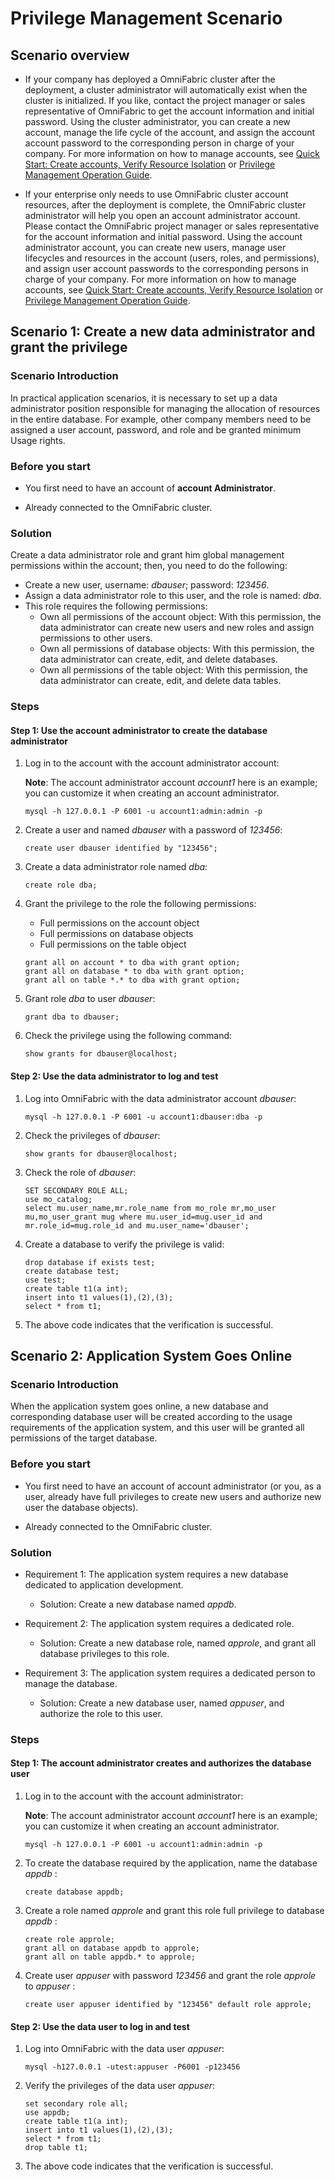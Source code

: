 # Privilege Management Scenario

## Scenario overview

- If your company has deployed a OmniFabric cluster after the deployment, a cluster administrator will automatically exist when the cluster is initialized. If you like, contact the project manager or sales representative of OmniFabric to get the account information and initial password. Using the cluster administrator, you can create a new account, manage the life cycle of the account, and assign the account account password to the corresponding person in charge of your company. For more information on how to manage accounts, see [Quick Start: Create accounts, Verify Resource Isolation](../how-tos/quick-start-create-account.md) or [Privilege Management Operation Guide](../how-tos/user-guide.md).

- If your enterprise only needs to use OmniFabric cluster account resources, after the deployment is complete, the OmniFabric cluster administrator will help you open an account administrator account. Please contact the OmniFabric project manager or sales representative for the account information and initial password. Using the account administrator account, you can create new users, manage user lifecycles and resources in the account (users, roles, and permissions), and assign user account passwords to the corresponding persons in charge of your company. For more information on how to manage accounts, see [Quick Start: Create accounts, Verify Resource Isolation](../how-tos/quick-start-create-account.md) or [Privilege Management Operation Guide](../how-tos/user-guide.md).

## Scenario 1: Create a new data administrator and grant the privilege

### Scenario Introduction

In practical application scenarios, it is necessary to set up a data administrator position responsible for managing the allocation of resources in the entire database. For example, other company members need to be assigned a user account, password, and role and be granted minimum Usage rights.

### Before you start

- You first need to have an account of **account Administrator**.

- Already connected to the OmniFabric cluster.

### Solution

Create a data administrator role and grant him global management permissions within the account; then, you need to do the following:

- Create a new user, username: *dbauser*; password: *123456*.
- Assign a data administrator role to this user, and the role is named: *dba*.
- This role requires the following permissions:
    * Own all permissions of the account object: With this permission, the data administrator can create new users and new roles and assign permissions to other users.
    * Own all permissions of database objects: With this permission, the data administrator can create, edit, and delete databases.
    * Own all permissions of the table object: With this permission, the data administrator can create, edit, and delete data tables.

### Steps

#### Step 1: Use the account administrator to create the database administrator

1. Log in to the account with the account administrator account:

    __Note__: The account administrator account *account1* here is an example; you can customize it when creating an account administrator.

    ```
    mysql -h 127.0.0.1 -P 6001 -u account1:admin:admin -p
    ```

2. Create a user and named *dbauser* with a password of *123456*:

    ```
    create user dbauser identified by "123456";
    ```

3. Create a data administrator role named *dba*:

    ```
    create role dba;
    ```

4. Grant the privilege to the role the following permissions:

    - Full permissions on the account object
    - Full permissions on database objects
    - Full permissions on the table object

    ```
    grant all on account * to dba with grant option;
    grant all on database * to dba with grant option;
    grant all on table *.* to dba with grant option;
    ```

5. Grant role *dba* to user *dbauser*:

    ```
    grant dba to dbauser;
    ```

6. Check the privilege using the following command:

    ```
    show grants for dbauser@localhost;
    ```

#### Step 2: Use the data administrator to log and test

1. Log into OmniFabric with the data administrator account *dbauser*:

    ```
    mysql -h 127.0.0.1 -P 6001 -u account1:dbauser:dba -p
    ```

2. Check the privileges of *dbauser*:

    ```
    show grants for dbauser@localhost;
    ```

3. Check the role of *dbauser*:

    ```
    SET SECONDARY ROLE ALL;
    use mo_catalog;
    select mu.user_name,mr.role_name from mo_role mr,mo_user mu,mo_user_grant mug where mu.user_id=mug.user_id and mr.role_id=mug.role_id and mu.user_name='dbauser';
    ```

4. Create a database to verify the privilege is valid:

    ```
    drop database if exists test;
    create database test;
    use test;
    create table t1(a int);
    insert into t1 values(1),(2),(3);
    select * from t1;
    ```

5. The above code indicates that the verification is successful.

## Scenario 2: Application System Goes Online

### Scenario Introduction

When the application system goes online, a new database and corresponding database user will be created according to the usage requirements of the application system, and this user will be granted all permissions of the target database.

### Before you start

- You first need to have an account of account administrator (or you, as a user, already have full privileges to create new users and authorize new user the database objects).

- Already connected to the OmniFabric cluster.

### Solution

- Requirement 1: The application system requires a new database dedicated to application development.
    * Solution: Create a new database named *appdb*.

- Requirement 2: The application system requires a dedicated role.
    * Solution: Create a new database role, named *approle*, and grant all database privileges to this role.

- Requirement 3: The application system requires a dedicated person to manage the database.
    * Solution: Create a new database user, named *appuser*, and authorize the role to this user.

### Steps

#### Step 1: The account administrator creates and authorizes the database user

1. Log in to the account with the account administrator:

    __Note__: The account administrator account *account1* here is an example; you can customize it when creating an account administrator.

    ```
    mysql -h 127.0.0.1 -P 6001 -u account1:admin:admin -p
    ```

2. To create the database required by the application, name the database *appdb* :

    ```
    create database appdb;
    ```

3. Create a role named *approle* and grant this role full privilege to database *appdb* :

    ```
    create role approle;
    grant all on database appdb to approle;
    grant all on table appdb.* to approle;
    ```

4. Create user *appuser* with password *123456* and grant the role *approle* to *appuser* :

    ```
    create user appuser identified by "123456" default role approle;
    ```

#### Step 2: Use the data user to log in and test

1. Log into OmniFabric with the data user *appuser*:

    ```
    mysql -h127.0.0.1 -utest:appuser -P6001 -p123456
    ```

2. Verify the privileges of the data user *appuser*:

    ```
    set secondary role all;
    use appdb;
    create table t1(a int);
    insert into t1 values(1),(2),(3);
    select * from t1;
    drop table t1;
    ```

3. The above code indicates that the verification is successful.
